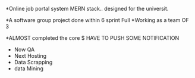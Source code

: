 *Online job portal system MERN stack..
designed for the universit.

*A software group project done within 6 sprint
Full
*Working as a team OF 3

*ALMOST completed the core
$ HAVE TO PUSH SOME NOTIFICATION

* Now QA
* Next Hosting
* Data Scrapping
* data Mining
